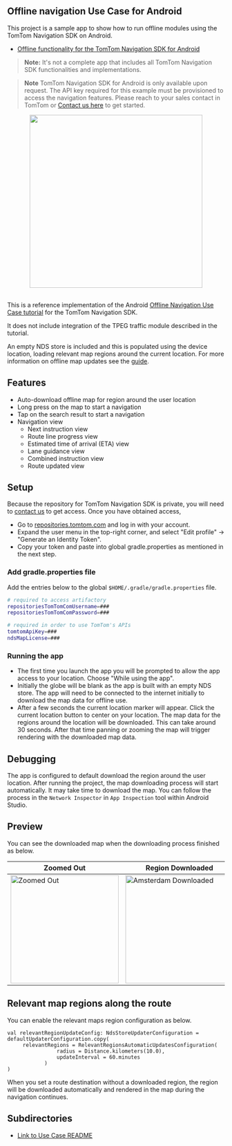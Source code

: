## Offline navigation Use Case for Android ##

This project is a sample app to show how to run offline modules using the TomTom Navigation SDK on Android.

- [Offline functionality for the TomTom Navigation SDK for Android](https://developer.tomtom.com/navigation/android/guides/offline/quickstart)

> **Note:** It's not a complete app that includes all TomTom Navigation SDK functionalities and implementations.

> **Note**  TomTom Navigation SDK for Android is only available upon
> request. The API key required for this example must be provisioned to access the navigation features.
> Please reach to your sales contact in TomTom or [Contact us here](https://developer.tomtom.com/tomtom-sdk-for-android/request-access "Contact us") to get started.

<div align="center">
  <img align="center" src="assets/nav-sdk-offline.png" width="400"/>
</div> <br>

This is a reference implementation of the Android [Offline Navigation Use Case tutorial](https://developer.tomtom.com/navigation/android/build-a-navigation-app/building-an-offline-navigation-app) for the TomTom Navigation SDK.

It does not include integration of the TPEG traffic module described in the tutorial.

An empty NDS store is included and this is populated using the device location, loading relevant map regions around the
current location. For more information on offline map updates see the [guide](https://developer.tomtom.com/navigation/android/guides/offline/quickstart).

## Features

- Auto-download offline map for region around the user location
- Long press on the map to start a navigation
- Tap on the search result to start a navigation
- Navigation view
    - Next instruction view
    - Route line progress view
    - Estimated time of arrival (ETA) view
    - Lane guidance view
    - Combined instruction view
    - Route updated view

## Setup

Because the repository for TomTom Navigation SDK is private, you will need
to [contact us](https://developer.tomtom.com/tomtom-sdk-for-android/request-access) to get access. Once you have
obtained access,

- Go to [repositories.tomtom.com](https://repositories.tomtom.com/) and log in with your account.
- Expand the user menu in the top-right corner, and select "Edit profile" → "Generate an Identity Token".
- Copy your token and paste into global gradle.properties as mentioned in the next step.

### Add gradle.properties file

Add the entries below to the global `$HOME/.gradle/gradle.properties` file.

```bash
# required to access artifactory
repositoriesTomTomComUsername=###
repositoriesTomTomComPassword=###

# required in order to use TomTom's APIs
tomtomApiKey=###
ndsMapLicense=###
```

### Running the app

- The first time you launch the app you will be prompted to allow the app access to your location. Choose "While using
  the app".
- Initially the globe will be blank as the app is built with an empty NDS store. The app will need to be connected to
  the internet initially to download the map data for offline use.
- After a few seconds the current location marker will appear. Click the current location button to center on your
  location. The map data for the regions around the location will be downloaded. This can take around 30 seconds. After
  that time panning or zooming the map will trigger rendering with the downloaded map data.

## Debugging

The app is configured to default download the region around the user location. After running the project, the map
downloading process will start automatically. It may take time to download the map. You can follow the process in
the `Network Inspector` in `App Inspection` tool within Android Studio.

## Preview

You can see the downloaded map when the downloading process finished as below.

| Zoomed Out                                                             | Region Downloaded                                                                          | 
|------------------------------------------------------------------------|--------------------------------------------------------------------------------------------|
| <img src="assets/offline-zoomed-out.png" width="250" alt="Zoomed Out"> | <img src="assets/offline-amsterdam-downloaded.png" width="250" alt="Amsterdam Downloaded"> |

## Relevant map regions along the route

You can enable the relevant maps region configuration as below.

```
val relevantRegionUpdateConfig: NdsStoreUpdaterConfiguration = defaultUpdaterConfiguration.copy(
     relevantRegions = RelevantRegionsAutomaticUpdatesConfiguration(
                radius = Distance.kilometers(10.0),
                updateInterval = 60.minutes
            )
)
```

When you set a route destination without a downloaded region, the region will be downloaded automatically and rendered
in the map during the navigation continues.

## Subdirectories
- [Link to Use Case README](usecase/README.md)